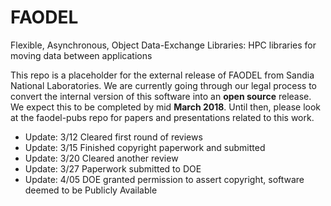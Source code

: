 # FAODEL

Flexible, Asynchronous, Object Data-Exchange Libraries: HPC libraries for moving data between applications

This repo is a placeholder for the external release of FAODEL from Sandia
National Laboratories. We are currently going through our legal process
to convert the internal version of this software into an **open source**
release. We expect this to be completed by mid **March 2018**.
Until then, please look at the faodel-pubs repo for papers and presentations
related to this work.

- Update: 3/12 Cleared first round of reviews
- Update: 3/15 Finished copyright paperwork and submitted
- Update: 3/20 Cleared another review
- Update: 3/27 Paperwork submitted to DOE
- Update: 4/05 DOE granted permission to assert copyright, software deemed to be Publicly Available
